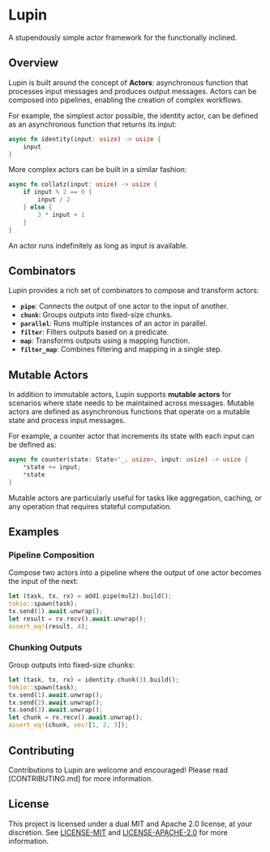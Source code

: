 # Lupin

A stupendously simple actor framework for the functionally inclined.

## Overview

Lupin is built around the concept of **Actors**: asynchronous function that processes input messages and produces output messages. Actors can be composed into pipelines, enabling the creation of complex workflows.

For example, the simplest actor possible, the identity actor, can be defined as an asynchronous function that returns its input:

```rust
async fn identity(input: usize) -> usize {
    input
}
```

More complex actors can be built in a similar fashion:

```rs
async fn collatz(input: usize) -> usize {
    if input % 2 == 0 {
        input / 2
    } else {
        3 * input + 1
    }
}
```

An actor runs indefinitely as long as input is available.

## Combinators

Lupin provides a rich set of combinators to compose and transform actors:

- **`pipe`**: Connects the output of one actor to the input of another.
- **`chunk`**: Groups outputs into fixed-size chunks.
- **`parallel`**: Runs multiple instances of an actor in parallel.
- **`filter`**: Filters outputs based on a predicate.
- **`map`**: Transforms outputs using a mapping function.
- **`filter_map`**: Combines filtering and mapping in a single step.

## Mutable Actors

In addition to immutable actors, Lupin supports **mutable actors** for scenarios where state needs to be maintained across messages. Mutable actors are defined as asynchronous functions that operate on a mutable state and process input messages.

For example, a counter actor that increments its state with each input can be defined as:

```rust
async fn counter(state: State<'_, usize>, input: usize) -> usize {
    *state += input;
    *state
}
```

Mutable actors are particularly useful for tasks like aggregation, caching, or any operation that requires stateful computation.

## Examples

### Pipeline Composition

Compose two actors into a pipeline where the output of one actor becomes the input of the next:

```rust
let (task, tx, rx) = add1.pipe(mul2).build();
tokio::spawn(task);
tx.send(1).await.unwrap();
let result = rx.recv().await.unwrap();
assert_eq!(result, 4);
```

### Chunking Outputs

Group outputs into fixed-size chunks:

```rust
let (task, tx, rx) = identity.chunk(3).build();
tokio::spawn(task);
tx.send(1).await.unwrap();
tx.send(2).await.unwrap();
tx.send(3).await.unwrap();
let chunk = rx.recv().await.unwrap();
assert_eq!(chunk, vec![1, 2, 3]);
```

## Contributing

Contributions to Lupin are welcome and encouraged! Please read [CONTRIBUTING.md] for more information.

## License

This project is licensed under a dual MIT and Apache 2.0 license, at your discretion. See [LICENSE-MIT](./LICENSE-MIT) and [LICENSE-APACHE-2.0](./LICENSE-APACHE-2.0) for more information.
